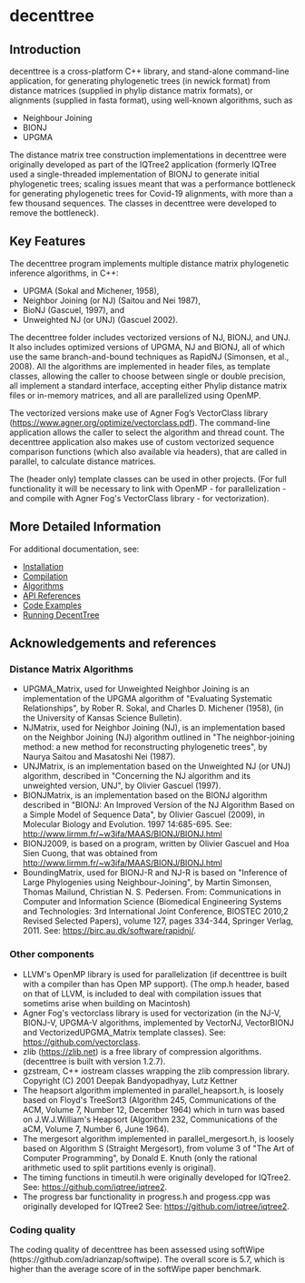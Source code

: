 <h1>decenttree</h1>
<h2>Introduction</h2>
decenttree is a cross-platform C++ library, and stand-alone 
command-line application, for generating phylogenetic trees 
(in newick format) from distance matrices (supplied in 
phylip distance matrix formats), or alignments 
(supplied in fasta format), using well-known algorithms, 
such as 

  * Neighbour Joining
  * BIONJ
  * UPGMA

The distance matrix tree construction implementations in decenttree were originally
developed as part of the IQTree2 application (formerly IQTree used a single-threaded
implementation of BIONJ to generate initial phylogenetic trees; scaling issues meant 
that was a performance bottleneck for generating phylogenetic trees for Covid-19 alignments,
with more than a few thousand sequences. The classes in decenttree were developed to
remove the bottleneck).

<h2>Key Features</h2>
The decenttree program implements multiple distance matrix 
phylogenetic inference algorithms, in C++:

 * UPGMA (Sokal and Michener, 1958), 
 * Neighbor Joining (or NJ) (Saitou and Nei 1987), 
 * BioNJ (Gascuel, 1997), and 
 * Unweighted NJ (or UNJ) (Gascuel 2002).  

The decenttree folder includes vectorized versions of NJ, BIONJ, and UNJ. It also 
includes optimized versions of UPGMA, NJ and BIONJ, all of which use the 
same branch-and-bound techniques as RapidNJ (Simonsen, et al., 2008). All 
the algorithms are implemented in header files, as template classes, allowing the caller 
to choose between single or double precision, all implement a standard interface, accepting either 
Phylip distance matrix files or in-memory matrices, and all are parallelized using OpenMP.  

The vectorized versions make use of Agner Fog’s VectorClass library (https://www.agner.org/optimize/vectorclass.pdf). The command-line application allows the caller to select the algorithm and thread count.  The decenttree application also makes use of custom vectorized sequence comparison functions (which also available via headers), that are called in parallel, to calculate distance matrices.

The (header only) template classes can be used in other projects.
(For full functionality it will be necessary to link with OpenMP - for parallelization - and 
compile with Agner Fog's VectorClass library - for vectorization).

<h2>More Detailed Information</h2>
For additional documentation, see:

- [Installation](doco/Installation.md)
- [Compilation](doco/Compilation.md)
- [Algorithms](doco/Algorithms.md)
- [API References](doco/Algorithms.md)
- [Code Examples](doco/Code_Examples.md)
- [Running DecentTree](doco/Running_DecentTree.md)

<h2>Acknowledgements and references</h2>

<h3>Distance Matrix Algorithms</h3>

- UPGMA_Matrix, used for Unweighted Neighbor Joining is an implementation 
  of the UPGMA algorithm of "Evaluating Systematic Relationships",
  by Rober R. Sokal, and Charles D. Michener (1958), 
  (in the University of Kansas Science Bulletin).
- NJMatrix, used for Neighbor Joining (NJ), is an implementation based on
  the Neighbor Joining (NJ) algorithm outlined in 
  "The neighbor-joining method: a new method for reconstructing phylogenetic trees",
  by Naurya Saitou and Masatoshi Nei (1987).
- UNJMatrix, is an implementation based on the Unweighted NJ (or UNJ)
  algorithm, described in "Concerning the NJ algorithm and its unweighted version, UNJ",
  by Olivier Gascuel (1997).
- BIONJMatrix, is an implementation based on the BIONJ algorithm
  described in "BIONJ: An Improved Version of the NJ Algorithm
  Based on a Simple Model of Sequence Data", by Olivier Gascuel (2009),
  in Molecular Biology and Evolution. 1997 14:685-695.
  See: http://www.lirmm.fr/~w3ifa/MAAS/BIONJ/BIONJ.html
- BIONJ2009, is based on a program, written by Olivier Gascuel
  and Hoa Sien Cuong, that was obtained from 
  http://www.lirmm.fr/~w3ifa/MAAS/BIONJ/BIONJ.html
- BoundingMatrix, used for BIONJ-R and NJ-R is based on
  "Inference of Large Phylogenies using Neighbour-Joining",
  by Martin Simonsen, Thomas Mailund, Christian N. S. Pedersen.
  From: Communications in Computer and Information Science
        (Biomedical Engineering Systems and Technologies:
        3rd International Joint Conference, BIOSTEC 2010,2
        Revised Selected Papers), volume 127, pages 334-344,
        Springer Verlag, 2011.
  See: https://birc.au.dk/software/rapidnj/.

<h3>Other components</h3>

- LLVM's OpenMP library is used for parallelization
  (if decenttree is built with a compiler than has Open MP support).
  (The omp.h header, based on that of LLVM, is included to deal with 
   compilation issues that sometims arise when building on Macintosh)
- Agner Fog's vectorclass library is used for vectorization 
  (in the NJ-V, BIONJ-V, UPGMA-V algorithms, implemented by
   VectorNJ, VectorBIONJ and VectorizedUPGMA_Matrix template classes).
   See: https://github.com/vectorclass.
- zlib (https://zlib.net) is a free library of compression algorithms.
  (decenttree is built with version 1.2.7).
- gzstream, C++ iostream classes wrapping the zlib compression library.
  Copyright (C) 2001  Deepak Bandyopadhyay, Lutz Kettner
- The heapsort algorithm implemented in parallel_heapsort.h, is loosely 
  based on Floyd's TreeSort3 (Algorithm 245, Communications of the ACM,
  Volume 7, Number 12, December 1964) which in turn was based on 
  J.W.J.William's Heapsort (Algorithm 232, Communications of the aCM,
  Volume 7, Number 6, June 1964).
- The mergesort algorithm implemented in parallel_mergesort.h, is loosely 
  based on Algorithm S (Straight Mergesort), from volume 3 of
  "The Art of Computer Programming", by Donald E. Knuth
  (only the rational arithmetic used to split partitions evenly
   is original).
- The timing functions in timeutil.h were originally developed for IQTree2.
  See: https://github.com/iqtree/iqtree2.
- The progress bar functionality in progress.h and progess.cpp was
  originally developed for IQTree2 See: https://github.com/iqtree/iqtree2.
  
<h3>Coding quality</h3>
The coding quality of decenttree has been assessed using softWipe (https://github.com/adrianzap/softwipe). The overall score is 5.7, which is higher than the average score of in the softWipe paper benchmark.
